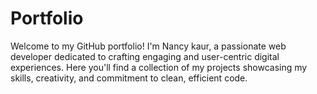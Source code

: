 # Portfolio
Welcome to my GitHub portfolio! I'm Nancy kaur, a passionate web developer dedicated to crafting engaging and user-centric digital experiences. Here you'll find a collection of my projects showcasing my skills, creativity, and commitment to clean, efficient code.
